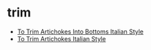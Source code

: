 # trim

 * [To Trim Artichokes Into Bottoms Italian Style](index/t/to-trim-artichokes-into-bottoms-italian-style-101060.json)
 * [To Trim Artichokes Italian Style](index/t/to-trim-artichokes-italian-style-14975.json)
